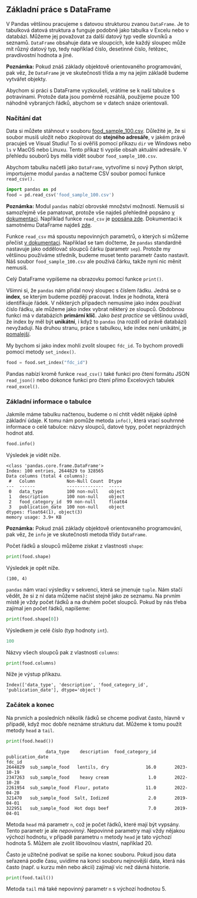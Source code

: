 ## Základní práce s DataFrame

V Pandas většinou pracujeme s datovou strukturou zvanou `DataFrame`. Je to tabulková datová struktura a funguje podobně jako tabulka v Excelu nebo v databázi. Můžeme jej považovat za další datový typ vedle slovníků a seznamů. `DataFrame` obsahuje data ve sloupcích, kde každý sloupec může mít různý datový typ, tedy například číslo, desetinné číslo, řetězec, pravdivostní hodnota a jiné.

**Poznámka:** Pokud znáš základy objektově orientovaného programování, pak věz, že `DataFrame` je ve skutečnosti třída a my na jejím základě budeme vytvářet objekty.

Abychom si práci s DataFrame vyzkoušeli, vrátíme se k naší tabulce s potravinami. Protože data jsou poměrně rozsáhlá, použijeme pouze 100 náhodně vybraných řádků, abychom se v datech snáze orientovali.

### Načítání dat

Data si můžete stáhnout v souboru [food_sample_100.csv](assets/food_sample_100.csv). Důležité je, že si soubor musíš uložit nebo zkopírovat do **stejného adresáře**, v jakém právě pracuješ ve Visual Studiu! To si ověříš pomocí příkazu `dir` ve Windows nebo `ls` v MacOS nebo Linuxu. Tento příkaz ti vypíše obsah aktuální adresáře. V přehledu souborů bys měla vidět soubor `food_sample_100.csv`.

Abychom tabulku načetli jako `DataFrame`, vytvoříme si nový Python skript, importujeme modul `pandas` a načteme CSV soubor pomocí funkce `read_csv().`

```py
import pandas as pd
food = pd.read_csv('food_sample_100.csv')
```

**Poznámka:** Modul `pandas` nabízí obrovské množství možností. Nemusíš si samozřejmě vše pamatovat, protože vše najdeš přehledně popsáno [v dokumentaci](https://pandas.pydata.org/docs/). Například funkce `read_csv` je [popsána zde](https://pandas.pydata.org/pandas-docs/stable/reference/api/pandas.read_csv.html). Dokumentaci k samotnému DataFrame najdeš [zde](https://pandas.pydata.org/pandas-docs/stable/reference/api/pandas.DataFrame.html).

Funkce `read_csv` má spoustu nepovinných parametrů, o kterých si můžeme přečíst [v dokumentaci](https://pandas.pydata.org/pandas-docs/stable/reference/api/pandas.read_csv.html). Například se tam dočteme, že `pandas` standardně nastavuje jako oddělovač sloupců čárku (parametr `sep`). Protože my většinou používáme středník, budeme muset tento parametr často nastavit. Náš soubor `food_sample_100.csv` ale používá čárku, takže nyní nic měnit nemusíš.

Celý DataFrame vypíšeme na obrazovku pomocí funkce `print()`.

Všimni si, že `pandas` nám přidal nový sloupec s číslem řádku. Jedná se o **index**, se kterým budeme později pracovat. Index je hodnota, která identifikuje řádek. V některých případech nemusíme jako index používat číslo řádku, ale můžeme jako index vybrat některý ze sloupců. Obdobnou funkci má v databázích **primární klíč**. Jako *best practice* se většinou uvádí, že index by měl být **unikátní**, i když to `pandas` (na rozdíl od právě databází) nevyžadují. Na druhou stranu, práce s tabulkou, kde index není unikátní, je [pomalejší](https://stackoverflow.com/q/16626058/4693904). 

My bychom si jako index mohli zvolit sloupec `fdc_id`. To bychom provedli pomocí metody `set_index()`.

```py
food = food.set_index("fdc_id")
```

Pandas nabízí kromě funkce `read_csv()` také funkci pro čtení formátu JSON `read_json()` nebo dokonce funkci pro čtení přímo Excelových tabulek `read_excel()`.

### Základní informace o tabulce

Jakmile máme tabulku načtenou, budeme o ní chtít vědět nějaké úplně základní údaje. K tomu nám pomůže metoda `info()`, která vrací souhrnné informace o celé tabulce: názvy sloupců, datové typy, počet neprázdných hodnot atd.

```py
food.info()
```

Výsledek je vidět níže.

```shell
<class 'pandas.core.frame.DataFrame'>
Index: 100 entries, 2644829 to 328565
Data columns (total 4 columns):
 #   Column            Non-Null Count  Dtype
---  ------            --------------  -----
 0   data_type         100 non-null    object
 1   description       100 non-null    object
 2   food_category_id  99 non-null     float64
 3   publication_date  100 non-null    object
dtypes: float64(1), object(3)
memory usage: 3.9+ KB
```

**Poznámka:** Pokud znáš základy objektově orientovaného programování, pak věz, že `info` je ve skutečnosti metoda třídy `DataFrame`.

Počet řádků a sloupců můžeme získat z vlastnosti `shape`:

```py
print(food.shape)
```

Výsledek je opět níže.

```shell
(100, 4)
```

`pandas` nám vrací výsledky v sekvenci, která se jmenuje `tuple`. Nám stačí vědět, že si z ní data můžeme načíst stejně jako ze seznamu. Na prvním místě je vždy počet řádků a na druhém počet sloupců. Pokud by nás třeba zajímal jen počet řádků, napíšeme:

```py
print(food.shape[0])
```

Výsledkem je celé číslo (typ hodnoty `int`).

```py
100
```

Názvy všech sloupců pak z vlastnosti `columns`:

```py
print(food.columns)
```

Níže je výstup příkazu.

```shell
Index(['data_type', 'description', 'food_category_id', 'publication_date'], dtype='object')
```

### Začátek a konec

Na prvních a posledních několik řádků se chceme podívat často, hlavně v případě, když moc dobře neznáme strukturu dat. Můžeme k tomu použít metody `head` a `tail`.

```py
print(food.head())
```

```shell
               data_type    description  food_category_id publication_date
fdc_id
2644829  sub_sample_food   lentils, dry              16.0       2023-10-19
2347263  sub_sample_food    heavy cream               1.0       2022-10-28
2261954  sub_sample_food  Flour, potato              11.0       2022-04-28
321470   sub_sample_food  Salt, Iodized               2.0       2019-04-01
322951   sub_sample_food  Hot dogs beef               7.0       2019-04-01
```

Metoda `head` má parametr `n`, což je počet řádků, které mají být vypsány. Tento parametr je ale *nepovinný*. Nepovinné parametry mají vždy nějakou výchozí hodnotu, v případě parametru `n` metody `head` je tato výchozí hodnota 5. Můžem ale zvolit libovolnou vlastní, například 20.

Často je užitečné podívat se spíše na konec souboru. Pokud jsou data seřazená podle času, uvidíme na konci souboru nejnovější data, která nás často (např. u kurzu měn nebo akcií) zajímají víc než dávná historie.

```py
print(food.tail())
```

Metoda `tail` má také nepovinný parametr `n` s výchozí hodnotou 5.
